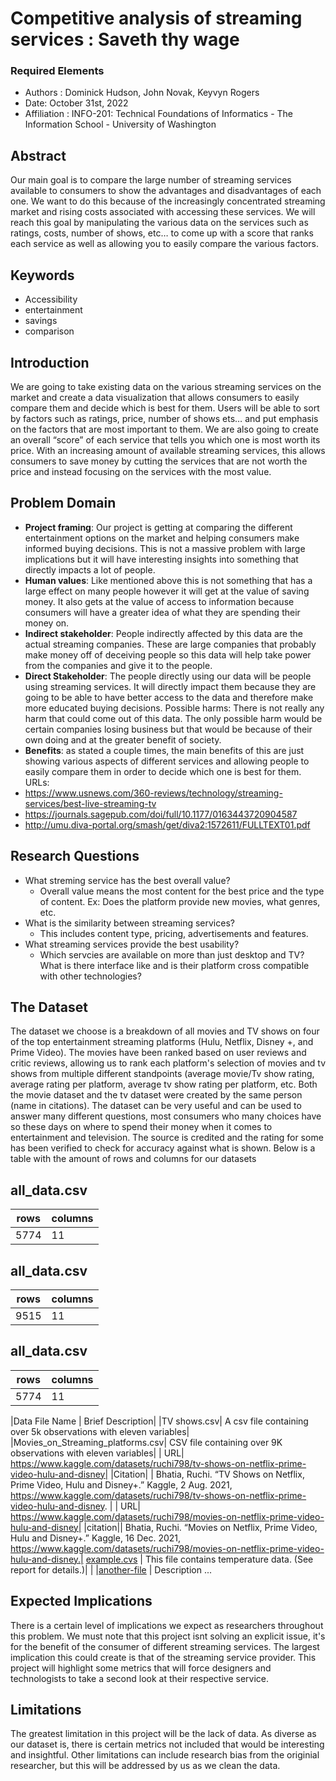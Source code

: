 # Competitive analysis of streaming services : Saveth thy wage  
### Required Elements
* Authors : Dominick Hudson, John Novak, Keyvyn Rogers
* Date: October 31st, 2022
* Affiliation : INFO-201: Technical Foundations of Informatics - The Information School - University of Washington

## Abstract
Our main goal is to compare the large number of streaming services available to consumers to show the advantages and disadvantages of each one. We want to do this because of the increasingly concentrated streaming market and rising costs associated with accessing these services. We will reach this goal by manipulating the various data on the services such as ratings, costs, number of shows, etc… to come up with a score that ranks each service as well as allowing you to easily compare the various factors.
## Keywords
- Accessibility
- entertainment
- savings
- comparison

## Introduction
We are going to take existing data on the various streaming services on the market and create a data visualization that allows consumers to easily compare them and decide which is best for them. Users will be able to sort by factors such as ratings, price, number of shows ets… and put emphasis on the factors that are most important to them. We are also going to create an overall “score” of each service that tells you which one is most worth its price. With an increasing amount of available streaming services, this allows consumers to save money by cutting the services that are not worth the price and instead focusing on the services with the most value.
## Problem Domain
- **Project framing**: Our project is getting at comparing the different entertainment options on the market and helping consumers make informed buying decisions. This is not a massive problem with large implications but it will have interesting insights into something that directly impacts a lot of people.
- **Human values**: Like mentioned above this is not something that has a large effect on many people however it will get at the value of saving money. It also gets at the value of access to information because consumers will have a greater idea of what they are spending their money on.
- **Indirect stakeholder**: People indirectly affected by this data are the actual streaming companies. These are large companies that probably make money off of deceiving people so this data will help take power from the companies and give it to the people.
- **Direct Stakeholder**: The people directly using our data will be people using streaming services. It will directly impact them because they are going to be able to have better access to the data and therefore make more educated buying decisions.
Possible harms: There is not really any harm that could come out of this data. The only possible harm would be certain companies losing business but that would be because of their own doing and at the greater benefit of society.
- **Benefits**: as stated a couple times, the main benefits of this are just showing various aspects of different services and allowing people to easily compare them in order to decide which one is best for them.
URLs:
-  https://www.usnews.com/360-reviews/technology/streaming-services/best-live-streaming-tv
- https://journals.sagepub.com/doi/full/10.1177/0163443720904587
- http://umu.diva-portal.org/smash/get/diva2:1572611/FULLTEXT01.pdf
## Research Questions
  * What streming service has the best overall value?
    -  Overall value means the most content for the best price and the type of content. Ex: Does the platform provide new movies, what genres, etc.
  * What is the similarity between streaming services?
    - This includes content type, pricing, advertisements and features.
  * What streaming services provide the best usability?
    - Which servcies are available on more than just desktop and TV? What is there interface like and is their platform cross compatible with other technologies?

## The Dataset
The dataset we choose is a breakdown of all movies and TV shows on four of the top entertainment streaming platforms (Hulu, Netflix, Disney +, and Prime Video). The movies have been ranked based on user reviews and critic reviews, allowing us to rank each platform's selection of movies and tv shows from multiple different standpoints (average movie/Tv show rating, average rating per platform, average tv show rating per platform, etc. Both the movie dataset and the tv dataset were created by the same person (name in citations). The dataset can be very useful and can be used to answer many different questions, most consumers who many choices have so these days on where to spend their money when it comes to entertainment and television. The source is credited and the rating for some has been verified to check for accuracy against what is shown. Below is a table with the amount of rows and columns for our datasets

 ## all_data.csv
| rows   | columns |
| ------ | ------  |
| 5774   |    11   |

 ## all_data.csv
| rows   | columns |
| ------ | ------  |
| 9515   |    11   |

 ## all_data.csv
| rows   | columns |
| ------ | ------  |
| 5774   |    11   |



    
|Data File Name | Brief Description|
|TV shows.csv| A csv file containing over 5k observations with eleven variables| 
|Movies_on_Streaming_platforms.csv| CSV file containing over 9K observations with eleven variables|
| URL| https://www.kaggle.com/datasets/ruchi798/tv-shows-on-netflix-prime-video-hulu-and-disney|
|Citation| | Bhatia, Ruchi. “TV Shows on Netflix, Prime Video, Hulu and Disney+.” Kaggle, 2 Aug. 2021, https://www.kaggle.com/datasets/ruchi798/tv-shows-on-netflix-prime-video-hulu-and-disney. |
| URL| https://www.kaggle.com/datasets/ruchi798/movies-on-netflix-prime-video-hulu-and-disney|
|citation|| Bhatia, Ruchi. “Movies on Netflix, Prime Video, Hulu and Disney+.” Kaggle, 16 Dec. 2021, https://www.kaggle.com/datasets/ruchi798/movies-on-netflix-prime-video-hulu-and-disney.|
[example.cvs](./example.csv) | This file contains temperature data. (See report for details.)|
|
|[another-file](./filename2.csv) | Description ... 
## Expected Implications
  There is a certain level of implications we expect as researchers throughout this problem. We must note that this project isnt solving an explicit issue, it's for the benefit of the consumer of different streaming services. The largest implication this could create is that of the streaming service provider. This project will highlight some metrics that will force designers and technologists to take a second look at their respective service.   
## Limitations
  The greatest limitation in this project will be the lack of data. As diverse as our dataset is, there is certain metrics not included that would be interesting and insightful. Other limitations can include research bias from the originial researcher, but this will be addressed by us as we clean the data.   
##
